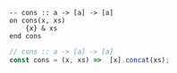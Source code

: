 ```applescript
-- cons :: a -> [a] -> [a]
on cons(x, xs)
    {x} & xs
end cons
```

```js
// cons :: a -> [a] -> [a]
const cons = (x, xs) =>  [x].concat(xs);
```